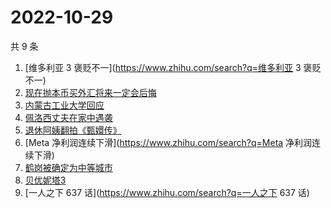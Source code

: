 # 2022-10-29

共 9 条

<!-- BEGIN -->
<!-- 最后更新时间 Sat Oct 29 2022 11:28:06 GMT+0800 (China Standard Time) -->

1. [维多利亚 3 褒贬不一](https://www.zhihu.com/search?q=维多利亚 3 褒贬不一)
1. [现在抛本币买外汇将来一定会后悔](https://www.zhihu.com/search?q=现在抛本币买外汇将来一定会后悔)
1. [内蒙古工业大学回应](https://www.zhihu.com/search?q=内蒙古工业大学回应)
1. [佩洛西丈夫在家中遇袭](https://www.zhihu.com/search?q=佩洛西丈夫在家中遇袭)
1. [退休阿姨翻拍《甄嬛传》](https://www.zhihu.com/search?q=退休阿姨翻拍《甄嬛传》)
1. [Meta 净利润连续下滑](https://www.zhihu.com/search?q=Meta 净利润连续下滑)
1. [鹤岗被确定为中等城市](https://www.zhihu.com/search?q=鹤岗被确定为中等城市)
1. [贝优妮塔3](https://www.zhihu.com/search?q=贝优妮塔3)
1. [一人之下 637 话](https://www.zhihu.com/search?q=一人之下 637 话)

<!-- END -->
